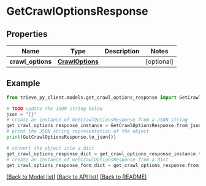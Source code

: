 # GetCrawlOptionsResponse


## Properties

Name | Type | Description | Notes
------------ | ------------- | ------------- | -------------
**crawl_options** | [**CrawlOptions**](CrawlOptions.md) |  | [optional] 

## Example

```python
from trieve_py_client.models.get_crawl_options_response import GetCrawlOptionsResponse

# TODO update the JSON string below
json = "{}"
# create an instance of GetCrawlOptionsResponse from a JSON string
get_crawl_options_response_instance = GetCrawlOptionsResponse.from_json(json)
# print the JSON string representation of the object
print(GetCrawlOptionsResponse.to_json())

# convert the object into a dict
get_crawl_options_response_dict = get_crawl_options_response_instance.to_dict()
# create an instance of GetCrawlOptionsResponse from a dict
get_crawl_options_response_form_dict = get_crawl_options_response.from_dict(get_crawl_options_response_dict)
```
[[Back to Model list]](../README.md#documentation-for-models) [[Back to API list]](../README.md#documentation-for-api-endpoints) [[Back to README]](../README.md)



